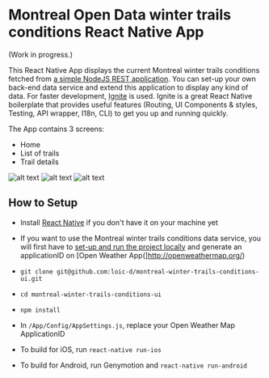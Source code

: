#  Montreal Open Data winter trails conditions React Native App

(Work in progress.)

This React Native App displays the current Montreal winter trails conditions fetched from [a simple NodeJS REST application](https://github.com/loic-d/montreal-winter-trails-conditions-service/).
You can set-up your own back-end data service and extend this application to display any kind of data.
For faster development, [Ignite](https://github.com/infinitered/ignite) is used. Ignite is a great React Native boilerplate that provides useful features (Routing, UI Components & styles, Testing, API wrapper, I18n, CLI) to get you up and running quickly.

The App contains 3 screens:
* Home
* List of trails
* Trail details

![alt text](https://cloud.githubusercontent.com/assets/3925905/20248105/1764a9e8-a9ab-11e6-9e5b-a307befcc735.png "Home Screen")
![alt text](https://cloud.githubusercontent.com/assets/3925905/20248106/176d45bc-a9ab-11e6-8385-e3eac3e8291e.png "Trails List Screen")
![alt text](https://cloud.githubusercontent.com/assets/3925905/20248107/176dd90a-a9ab-11e6-88fd-d178b0aa2fd1.png "Trail Details Screen")

## How to Setup

* Install [React Native](https://facebook.github.io/react-native/) if you don't have it on your machine yet

* If you want to use the Montreal winter trails conditions data service, you will first have to [set-up and run the project locally](https://github.com/loic-d/montreal-winter-trails-conditions-service/) and generate an applicationID on [Open Weather App(]http://openweathermap.org/)

* `git clone git@github.com:loic-d/montreal-winter-trails-conditions-ui.git`

* `cd montreal-winter-trails-conditions-ui`

* `npm install`

* In `/App/Config/AppSettings.js`, replace your Open Weather Map ApplicationID

* To build for iOS, run `react-native run-ios`

* To build for Android, run Genymotion and `react-native run-android`
